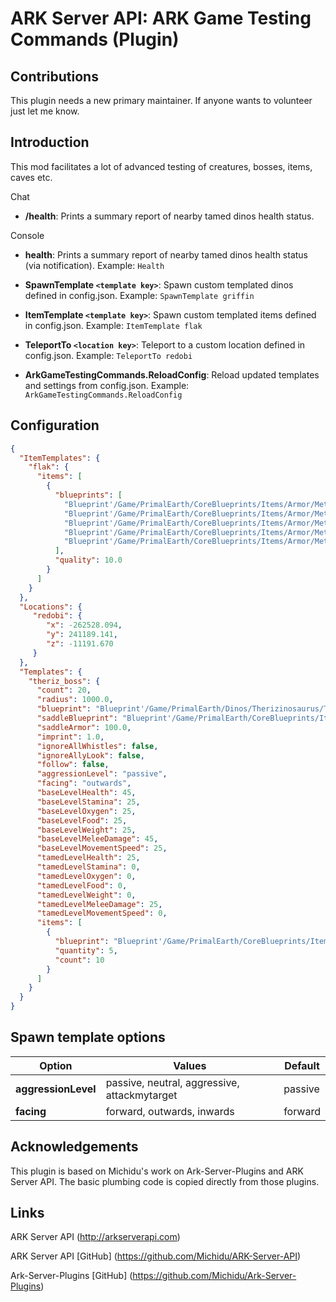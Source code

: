 # ARK Server API: ARK Game Testing Commands (Plugin)

## Contributions

This plugin needs a new primary maintainer. If anyone wants to volunteer just let me know.

## Introduction

This mod facilitates a lot of advanced testing of creatures, bosses, items, caves etc.

Chat
* **/health**: Prints a summary report of nearby tamed dinos health status.

Console
* **health**: Prints a summary report of nearby tamed dinos health status (via notification).
Example: `Health`

* **SpawnTemplate `<template key>`**: Spawn custom templated dinos defined in config.json.
Example: `SpawnTemplate griffin`

* **ItemTemplate `<template key>`**: Spawn custom templated items defined in config.json.
Example: `ItemTemplate flak`

* **TeleportTo `<location key>`**: Teleport to a custom location defined in config.json.
Example: `TeleportTo redobi`

* **ArkGameTestingCommands.ReloadConfig**: Reload updated templates and settings from config.json.
Example: `ArkGameTestingCommands.ReloadConfig`

## Configuration

```json
{
  "ItemTemplates": {
    "flak": {
      "items": [
        {
          "blueprints": [
          	"Blueprint'/Game/PrimalEarth/CoreBlueprints/Items/Armor/Metal/PrimalItemArmor_MetalHelmet.PrimalItemArmor_MetalHelmet'",
          	"Blueprint'/Game/PrimalEarth/CoreBlueprints/Items/Armor/Metal/PrimalItemArmor_MetalShirt.PrimalItemArmor_MetalShirt'",
          	"Blueprint'/Game/PrimalEarth/CoreBlueprints/Items/Armor/Metal/PrimalItemArmor_MetalGloves.PrimalItemArmor_MetalGloves'",
          	"Blueprint'/Game/PrimalEarth/CoreBlueprints/Items/Armor/Metal/PrimalItemArmor_MetalPants.PrimalItemArmor_MetalPants'",
          	"Blueprint'/Game/PrimalEarth/CoreBlueprints/Items/Armor/Metal/PrimalItemArmor_MetalBoots.PrimalItemArmor_MetalBoots'"
          ],
          "quality": 10.0
        }
      ]
    }
  },
  "Locations": {
     "redobi": {
 		"x": -262528.094,
 		"y": 241189.141,
 		"z": -11191.670
     }
  },
  "Templates": {
    "theriz_boss": {
      "count": 20,
      "radius": 1000.0,
      "blueprint": "Blueprint'/Game/PrimalEarth/Dinos/Therizinosaurus/Therizino_Character_BP.Therizino_Character_BP'",
      "saddleBlueprint": "Blueprint'/Game/PrimalEarth/CoreBlueprints/Items/Armor/Saddles/PrimalItemArmor_TherizinosaurusSaddle.PrimalItemArmor_TherizinosaurusSaddle'",
      "saddleArmor": 100.0,
      "imprint": 1.0,
      "ignoreAllWhistles": false,
      "ignoreAllyLook": false,
      "follow": false,
      "aggressionLevel": "passive",
      "facing": "outwards",
      "baseLevelHealth": 45,
      "baseLevelStamina": 25,
      "baseLevelOxygen": 25,
      "baseLevelFood": 25,
      "baseLevelWeight": 25,
      "baseLevelMeleeDamage": 45,
      "baseLevelMovementSpeed": 25,
      "tamedLevelHealth": 25,
      "tamedLevelStamina": 0,
      "tamedLevelOxygen": 0,
      "tamedLevelFood": 0,
      "tamedLevelWeight": 0,
      "tamedLevelMeleeDamage": 25,
      "tamedLevelMovementSpeed": 0,
      "items": [
        {
          "blueprint": "Blueprint'/Game/PrimalEarth/CoreBlueprints/Items/Consumables/PrimalItemConsumable_SweetVeggieCake.PrimalItemConsumable_SweetVeggieCake'",
          "quantity": 5,
          "count": 10
        }
      ]
    }
  }
}
```

## Spawn template options

| Option | Values | Default |
| --- | --- | --- |
| **aggressionLevel** | passive, neutral, aggressive, attackmytarget | passive |
| **facing** | forward, outwards, inwards | forward |

## Acknowledgements

This plugin is based on Michidu's work on Ark-Server-Plugins and ARK Server API. The basic plumbing code is copied directly from those plugins.

## Links

ARK Server API (http://arkserverapi.com)

ARK Server API [GitHub] (https://github.com/Michidu/ARK-Server-API)

Ark-Server-Plugins [GitHub] (https://github.com/Michidu/Ark-Server-Plugins)
